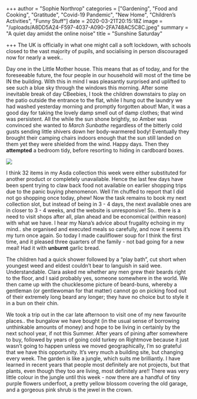 +++
author = "Sophie Northrop"
categories = ["Gardening", "Food and Cooking", "Gratitude", "Covid-19 Pandemic", "New Home", "Children’s Activities", "Funny Stuff"]
date = 2020-03-21T20:15:18Z
image = "/uploads/A8DD5A24-F597-4037-A090-2FA748AC5C8C.jpeg"
summary = "A quiet day amidst the online noise"
title = "Sunshine Saturday"

+++
The UK is officially in what one might call a soft lockdown, with schools closed to the vast majority of pupils, and socialising in person discouraged now for nearly a week..

Day one in the Little Mother house. This means that as of today, and for the foreseeable future, the four people in our household will most of the time be IN the building. With this in mind I was pleasantly surprised and uplifted to see such a blue sky through the windows this morning. After some inevitable break of day CBeebies, I took the children downstairs to play on the patio outside the entrance to the flat, while I hung out the laundry we had washed yesterday morning and promptly forgotten about! Man, it was a good day for taking the lovely damp smell out of damp clothes; that wind was persistent. All the while the sun shone brightly, so Amber was convinced she wanted to _March_ _Sunbathe_ regardless of the bitterly cold gusts sending little shivers down her body-warmered body! Eventually they brought their camping chairs indoors enough that the sun still landed on them yet they were shielded from the wind. Happy days. Then they **attempted** a bedroom tidy, before resorting to hiding in cardboard boxes.

![](/uploads/230F08C8-112E-4547-BDA2-ED2704B69613.jpeg)

I think 32 items in my Asda collection this week were either substituted for another product or completely unavailable. Hence the last few days have been spent trying to claw back food not available on earlier shopping trips due to the panic buying phenomenon. Well I’m chuffed to report that I did not go shopping once today, phew! Now the task remains to book my next collection slot, but instead of being in 3 - 4 days, the next available ones are in closer to 3 - 4 weeks, and the website is unresponsive! So.. there is a need to visit shops after all, plan ahead and be economical (within reason) with what we have. I hear my Nana’s advice about frugality echoing in my mind.. she organised and executed meals so carefully, and now it seems it’s my turn once again. So today I made cauliflower soup for I think the first time, and it pleased three quarters of the family - not bad going for a new meal! Had it with **unburnt** garlic bread.

The children had a quick shower followed by a “play bath”, cut short when youngest weed and eldest couldn’t bear to languish in said wee. Understandable. Clara asked me whether any men grew their beards right to the floor, and I said probably yes, someone somewhere in the world. We then came up with the chucklesome picture of beard-buns, whereby a gentleman (or gentlewoman for that matter) cannot go on picking food out of their extremely long beard any longer; they have no choice but to style it in a bun on their chin.

We took a trip out in the car late afternoon to visit one of my new favourite places.. the bungalow we have bought (in the usual sense of borrowing unthinkable amounts of money) and hope to be living in certainly by the next school year, if not this Summer. After years of pining after somewhere to buy, followed by years of going cold turkey on Rightmove because it just wasn’t going to happen unless we moved geographically, I’m so grateful that we have this opportunity. It’s very much a building site, but changing every week. The garden is like a jungle, which suits me brilliantly. I have learned in recent years that people most definitely are not projects, but that plants, even though they too are living, most definitely are!! There was very little colour in the jungle until this week - now there are a handful of tiny purple flowers underfoot, a pretty yellow blossom covering the old garage, and a gorgeous pink shrub is the jewel in the crown.